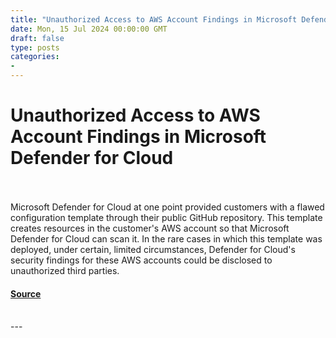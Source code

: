 ```yaml
---
title: "Unauthorized Access to AWS Account Findings in Microsoft Defender for Cloud"
date: Mon, 15 Jul 2024 00:00:00 GMT
draft: false
type: posts
categories: 
- 
---
```

# Unauthorized Access to AWS Account Findings in Microsoft Defender for Cloud

<br/>

<br/>
Microsoft Defender for Cloud at one point provided customers with a flawed configuration template through their public GitHub repository. This template creates resources in the customer's AWS account so that Microsoft Defender for Cloud can scan it. In the rare cases in which this template was deployed, under certain, limited circumstances, Defender for Cloud's security findings for these AWS accounts could be disclosed to unauthorized third parties.

#### [Source](https://www.cloudvulndb.org/mdc-aws-findings-disclosure)

<br/>
---
